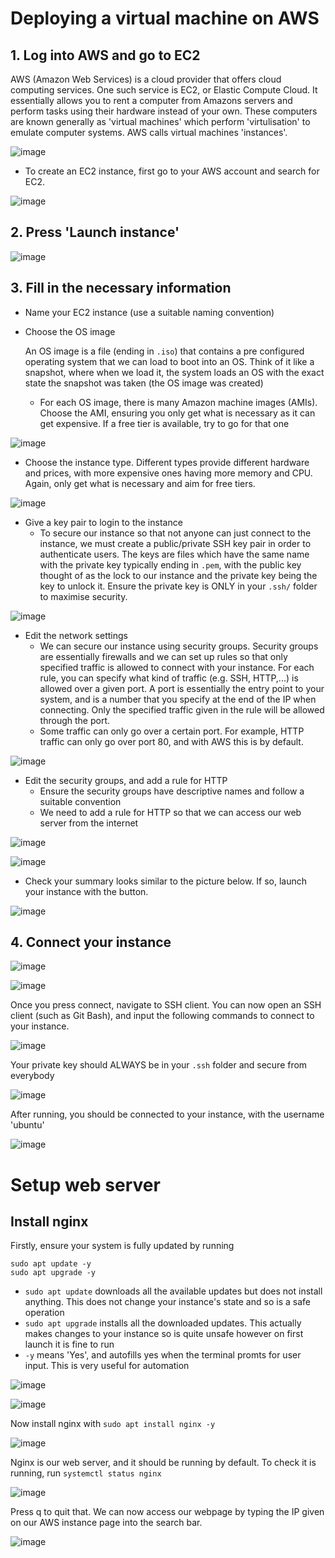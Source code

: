 # Deploying a virtual machine on AWS

## 1. Log into AWS and go to EC2

AWS (Amazon Web Services) is a cloud provider that offers cloud computing services. One such service is EC2, or Elastic Compute Cloud. It essentially allows you to rent a computer from Amazons servers and perform tasks using their hardware instead of your own. These computers are known generally as 'virtual machines' which perform 'virtulisation' to emulate computer systems. AWS calls virtual machines 'instances'.

![image](images/ec2.png)

- To create an EC2 instance, first go to your AWS account and search for EC2.

![image](images/goto_ec2.png)

## 2. Press 'Launch instance'

![image](images/launch_instance.png)

## 3. Fill in the necessary information

- Name your EC2 instance (use a suitable naming convention)
- Choose the OS image

    An OS image is a file (ending in `.iso`) that contains a pre configured operating system that we can load to boot into an OS. Think of it like a snapshot, where when we load it, the system loads an OS with the exact state the snapshot was taken (the OS image was created)
  
    - For each OS image, there is many Amazon machine images (AMIs). Choose the AMI, ensuring you only get what is necessary as it can get expensive. If a free tier is available, try to go for that one

![image](images/ami.png)

- Choose the instance type. Different types provide different hardware and prices, with more expensive ones having more memory and CPU. Again, only get what is necessary and aim for free tiers.

![image](images/instance_type.png)

- Give a key pair to login to the instance
    - To secure our instance so that not anyone can just connect to the instance, we must create a public/private SSH key pair in order to authenticate users. The keys are files which have the same name with the private key typically ending in `.pem`, with the public key thought of as the lock to our instance and the private key being the key to unlock it. Ensure the private key is ONLY in your `.ssh/` folder to maximise security. 

![image](images/key_pair.png)

- Edit the network settings
    - We can secure our instance using security groups. Security groups are essentially firewalls and we can set up rules so that only specified traffic is allowed to connect with your instance. For each rule, you can specify what kind of traffic (e.g. SSH, HTTP,...) is allowed over a given port. A port is essentially the entry point to your system, and is a number that you specify at the end of the IP when connecting. Only the specified traffic given in the rule will be allowed through the port. 
    - Some traffic can only go over a certain port. For example, HTTP traffic can only go over port 80, and with AWS this is by default.

![image](images/edit_network_settings.png)

- Edit the security groups, and add a rule for HTTP
    - Ensure the security groups have descriptive names and follow a suitable convention
    - We need to add a rule for HTTP so that we can access our web server from the internet

![image](images/edit_2.png)

![image](images/http_sg.png)

- Check your summary looks similar to the picture below. If so, launch your instance with the button.

![image](images/summary.png)

## 4. Connect your instance

![image](images/instance_id.png)

![image](images/connect.png)

Once you press connect, navigate to SSH client. You can now open an SSH client (such as Git Bash), and input the following commands to connect to your instance.

![image](images/connect_2.png)

Your private key should ALWAYS be in your `.ssh` folder and secure from everybody

![image](images/ssh_connect.png)

After running, you should be connected to your instance, with the username 'ubuntu'

![image](images/ubuntu.png)

# Setup web server 

## Install nginx

Firstly, ensure your system is fully updated by running
```
sudo apt update -y
sudo apt upgrade -y
```

- `sudo apt update` downloads all the available updates but does not install anything. This does not change your instance's state and so is a safe operation
- `sudo apt upgrade` installs all the downloaded updates. This actually makes changes to your instance so is quite unsafe however on first launch it is fine to run
- `-y` means 'Yes', and autofills yes when the terminal promts for user input. This is very useful for automation

![image](images/update.png)

![image](images/upgrade.png)

Now install nginx with `sudo apt install nginx -y`

![image](images/nginx.png)

Nginx is our web server, and it should be running by default. To check it is running, run `systemctl status nginx`

![image](images/nginx_2.png)

Press q to quit that. We can now access our webpage by typing the IP given on our AWS instance page into the search bar.

![image](images/nginx_web.png)

